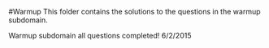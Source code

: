 #Warmup
This folder contains the solutions to the questions in the warmup subdomain.

Warmup subdomain all questions completed! 6/2/2015
